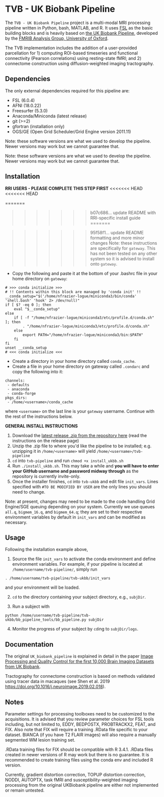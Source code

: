 TVB - UK Biobank Pipeline
===================

The `TVB - UK Biobank Pipeline` project is a multi-modal MRI processing pipeline written in Python, bash, MATLAB, and R. It uses [FSL](http://fsl.fmrib.ox.ac.uk/fsl/fslwiki/) as the basic building blocks and is heavily based on [the UK Biobank Pipeline](https://git.fmrib.ox.ac.uk/falmagro/UK_biobank_pipeline_v_1), developed by the [FMRIB Analysis Group, University of Oxford](https://www.win.ox.ac.uk/research/analysis-research).

The TVB implementation includes the addition of a user-provided parcellation for 1) computing ROI-based timeseries and functional connectivity (Pearson correlations) using resting-state fMRI; and 2) connectome construction using diffusion-weighted imaging tractography.



Dependencies
------------

The only external dependencies required for this pipeline are:
* FSL (6.0.4)
* AFNI (18.0.22)
* Freesurfer (5.3.0)
* Anaconda/Miniconda (latest release)
* git (>=2)
* gfortran (installation only)
* OGS/GE (Open Grid Scheduler/Grid Engine version 2011.11)

Note: these software versions are what we used to develop the pipeline. Newer versions may work but we cannot guarantee that.

Note: these software versions are what we used to develop the pipeline. Newer versions may work but we cannot guarantee that.


Installation
------------

**RRI USERS - PLEASE COMPLETE THIS STEP FIRST**
<<<<<<< HEAD
<<<<<<< HEAD

=======
>>>>>>> b07c686... update README with RRI-specific install guide
=======

>>>>>>> 95f58f1... update README formatting and more minor changes
Note: these instructions are specifically for `gateway`. This has not been tested on any other system so it is advised to install onto `gateway`.
* Copy the following and paste it at the bottom of your .bashrc file in your home directory on `gateway`:
```
# >>> conda initialize >>>
# !! Contents within this block are managed by 'conda init' !!
__conda_setup="$('/home/nfrazier-logue/miniconda3/bin/conda' 'shell.bash' 'hook' 2> /dev/null)"
if [ $? -eq 0 ]; then
    eval "$__conda_setup"
else
    if [ -f "/home/nfrazier-logue/miniconda3/etc/profile.d/conda.sh" ]; then
        . "/home/nfrazier-logue/miniconda3/etc/profile.d/conda.sh"
    else
        export PATH="/home/nfrazier-logue/miniconda3/bin:$PATH"
    fi
fi
unset __conda_setup
# <<< conda initialize <<<
```
* Create a directory in your home directory called `conda_cache`.
* Create a file in your home directory on gateway called `.condarc` and copy the following into it:
```
channels:
 - defaults
 - anaconda
 - conda-forge
pkgs_dirs:
 - /home/<username>/conda_cache
```
  where `<username>` on the last line is your `gateway` username. Continue with the rest of the instructions below.

**GENERAL INSTALL INSTRUCTIONS**

1) Download the [latest release .zip from the repository here](https://github.com/McIntosh-Lab-RRI/tvb-ukbb/releases/latest) (read the instructions on the release page)
2) Unzip the .zip file to where you'd like the pipeline to be installed; e.g. unzipping it in `/home/<username>` will yield `/home/<username>/tvb-pipeline`
3) `cd` into `tvb-pipeline` and run `chmod +x install_ukbb.sh`
4) Run `./install_ukbb.sh`. This may take a while and **you will have to enter your GitHub username and password midway through** as the repository is currently invite-only.
5) Once the installer finishes, `cd` into `tvb-ukbb` and edit file `init_vars`. Lines specified with `#TO BE MODIFIED BY USER` are the only lines you should need to change.

Note: at present, changes may need to be made to the code handling Grid Engine/SGE queuing depending on your system. Currently we use queues `all.q`, `bigmem_16.q`, and `bigmem_64.q`; they are set to their respective environment variables by default in `init_vars` and can be modified as necessary.

Usage
-----

Following the installation example above,

1) Source the file `init_vars` to activate the conda environment and define environment variables. For example, if your pipeline is located at `/home/username/tvb-pipeline/`, simply run

`. /home/username/tvb-pipeline/tvb-ukbb/init_vars`

and your environment will be loaded.

2) `cd` to the directory containing your subject directory, e.g., `subjDir`.

3) Run a subject with

`python /home/username/tvb-pipeline/tvb-ukbb/bb_pipeline_tools/bb_pipeline.py subjDir`

4) Monitor the progress of your subject by `cd`ing to `subjDir/logs`.


Documentation
-------------

The original `UK_biobank_pipeline` is explained in detail in the paper [Image Processing and Quality Control for the first 10,000 Brain Imaging Datasets from UK Biobank](http://www.biorxiv.org/content/early/2017/04/24/130385).

Tractography for connectome construction is based on methods validated using tracer data in macaques (see Shen et al. 2019 https://doi.org/10.1016/j.neuroimage.2019.02.018).


Notes
-----

Parameter settings for processing toolboxes need to be customized to the acquisitions. It is advised that you review parameter choices for FSL tools including, but not limited to, EDDY, BEDPOSTX, PROBTRACKX2, FEAT, and FIX. Also note that FIX will require a training .RData file specific to your dataset. BIANCA (if you have T2 FLAIR images) will also require a manually segmented WM lesion training set.

.RData training files for FIX should be compatible with R 3.4.1. .RData files created in newer versions of R may work but there is no guarantee. It is recommended to create training files using the conda env and included R version.

Currently, gradient distortion correction, TOPUP distortion correction, NODDI,  AUTOPTX, task fMRI and susceptibility-weighted imaging processing from the original UKBiobank pipeline are either not implemented or remain untested.
